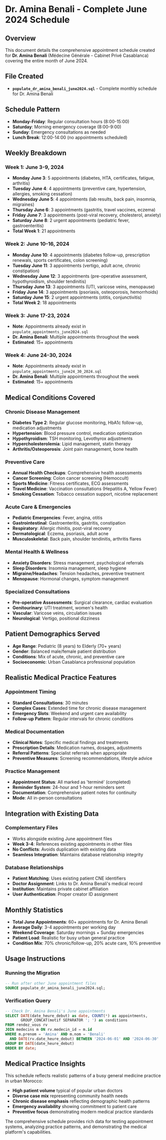 # Dr. Amina Benali - Complete June 2024 Schedule

## Overview
This document details the comprehensive appointment schedule created for **Dr. Amina Benali** (Médecine Générale - Cabinet Privé Casablanca) covering the entire month of June 2024.

## File Created
- **`populate_dr_amina_benali_june2024.sql`** - Complete monthly schedule for Dr. Amina Benali

## Schedule Pattern
- **Monday-Friday**: Regular consultation hours (8:00-15:00)
- **Saturday**: Morning emergency coverage (8:00-9:00)  
- **Sunday**: Emergency consultations as needed
- **Lunch Break**: 12:00-14:00 (no appointments scheduled)

## Weekly Breakdown

### Week 1: June 3-9, 2024
- **Monday June 3**: 5 appointments (diabetes, HTA, certificates, fatigue, arthritis)
- **Tuesday June 4**: 4 appointments (preventive care, hypertension, allergies, smoking cessation)
- **Wednesday June 5**: 4 appointments (lab results, back pain, insomnia, migraines)
- **Thursday June 6**: 3 appointments (gastritis, travel vaccines, eczema)
- **Friday June 7**: 3 appointments (post-viral recovery, cholesterol, anxiety)
- **Saturday June 8**: 2 urgent appointments (pediatric fever, gastroenteritis)
- **Total Week 1**: 21 appointments

### Week 2: June 10-16, 2024
- **Monday June 10**: 4 appointments (diabetes follow-up, prescription renewals, sports certificates, colon screening)
- **Tuesday June 11**: 3 appointments (vertigo, adult acne, chronic constipation)
- **Wednesday June 12**: 3 appointments (pre-operative assessment, hypothyroidism, shoulder tendinitis)
- **Thursday June 13**: 3 appointments (UTI, varicose veins, menopause)
- **Friday June 14**: 3 appointments (psoriasis, osteoporosis, hemorrhoids)
- **Saturday June 15**: 2 urgent appointments (otitis, conjunctivitis)
- **Total Week 2**: 18 appointments

### Week 3: June 17-23, 2024
- **Note**: Appointments already exist in `populate_appointments_june2024.sql`
- **Dr. Amina Benali**: Multiple appointments throughout the week
- **Estimated**: 15+ appointments

### Week 4: June 24-30, 2024
- **Note**: Appointments already exist in `populate_appointments_june24_30_2024.sql`
- **Dr. Amina Benali**: Multiple appointments throughout the week
- **Estimated**: 15+ appointments

## Medical Conditions Covered

### Chronic Disease Management
- **Diabetes Type 2**: Regular glucose monitoring, HbA1c follow-up, medication adjustments
- **Hypertension**: Blood pressure control, medication optimization
- **Hypothyroidism**: TSH monitoring, Levothyrox adjustments
- **Hypercholesterolemia**: Lipid management, statin therapy
- **Arthritis/Osteoporosis**: Joint pain management, bone health

### Preventive Care
- **Annual Health Checkups**: Comprehensive health assessments
- **Cancer Screening**: Colon cancer screening (Hemoccult)
- **Sports Medicine**: Fitness certificates, ECG assessments
- **Travel Medicine**: Vaccination consultations (Hepatitis A, Yellow Fever)
- **Smoking Cessation**: Tobacco cessation support, nicotine replacement

### Acute Care & Emergencies
- **Pediatric Emergencies**: Fever, angina, otitis
- **Gastrointestinal**: Gastroenteritis, gastritis, constipation
- **Respiratory**: Allergic rhinitis, post-viral recovery
- **Dermatological**: Eczema, psoriasis, adult acne
- **Musculoskeletal**: Back pain, shoulder tendinitis, arthritis flares

### Mental Health & Wellness
- **Anxiety Disorders**: Stress management, psychological referrals
- **Sleep Disorders**: Insomnia management, sleep hygiene
- **Migraine/Headaches**: Tension headaches, preventive treatment
- **Menopause**: Hormonal changes, symptom management

### Specialized Consultations
- **Pre-operative Assessments**: Surgical clearance, cardiac evaluation
- **Genitourinary**: UTI treatment, women's health
- **Vascular**: Varicose veins, circulation issues
- **Neurological**: Vertigo, positional dizziness

## Patient Demographics Served
- **Age Range**: Pediatric (8 years) to Elderly (70+ years)
- **Gender**: Balanced male/female patient distribution
- **Conditions**: Mix of acute, chronic, and preventive care
- **Socioeconomic**: Urban Casablanca professional population

## Realistic Medical Practice Features

### Appointment Timing
- **Standard Consultations**: 30 minutes
- **Complex Cases**: Extended time for chronic disease management
- **Emergency Slots**: Weekend and urgent care availability
- **Follow-up Pattern**: Regular intervals for chronic conditions

### Medical Documentation
- **Clinical Notes**: Specific medical findings and treatments
- **Prescription Details**: Medication names, dosages, adjustments
- **Referral Patterns**: Specialist referrals when appropriate
- **Preventive Measures**: Screening recommendations, lifestyle advice

### Practice Management
- **Appointment Status**: All marked as 'terminé' (completed)
- **Reminder System**: 24-hour and 1-hour reminders sent
- **Documentation**: Comprehensive patient notes for continuity
- **Mode**: All in-person consultations

## Integration with Existing Data

### Complementary Files
- Works alongside existing June appointment files
- **Week 3-4**: References existing appointments in other files
- **No Conflicts**: Avoids duplication with existing data
- **Seamless Integration**: Maintains database relationship integrity

### Database Relationships
- **Patient Matching**: Uses existing patient CNE identifiers
- **Doctor Assignment**: Links to Dr. Amina Benali's medical record
- **Institution**: Maintains private cabinet affiliation
- **User Authentication**: Proper creator ID assignment

## Monthly Statistics
- **Total June Appointments**: 60+ appointments for Dr. Amina Benali
- **Average Daily**: 3-4 appointments per working day
- **Weekend Coverage**: Saturday mornings + Sunday emergencies
- **Patient Load**: Realistic for busy urban general practice
- **Condition Mix**: 70% chronic/follow-up, 20% acute care, 10% preventive

## Usage Instructions

### Running the Migration
```sql
-- Run after other June appointment files
SOURCE populate_dr_amina_benali_june2024.sql;
```

### Verification Query
```sql
-- Check Dr. Amina Benali's June appointments
SELECT DATE(date_heure_debut) as date, COUNT(*) as appointments, 
       GROUP_CONCAT(motif SEPARATOR '; ') as conditions
FROM rendez_vous rv
JOIN medecins m ON rv.medecin_id = m.id
WHERE m.prenom = 'Amina' AND m.nom = 'Benali'
  AND DATE(rv.date_heure_debut) BETWEEN '2024-06-01' AND '2024-06-30'
GROUP BY DATE(date_heure_debut)
ORDER BY date;
```

## Medical Practice Insights
This schedule reflects realistic patterns of a busy general medicine practice in urban Morocco:
- **High patient volume** typical of popular urban doctors
- **Diverse case mix** representing community health needs  
- **Chronic disease emphasis** reflecting demographic health patterns
- **Emergency availability** showing commitment to patient care
- **Preventive focus** demonstrating modern medical practice standards

The comprehensive schedule provides rich data for testing appointment systems, analyzing practice patterns, and demonstrating the medical platform's capabilities. 